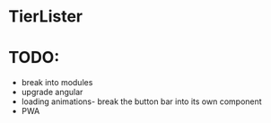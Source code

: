# TierLister
# TODO:
- break into modules 
- upgrade angular
- loading animations- break the button bar into its own component
- PWA

